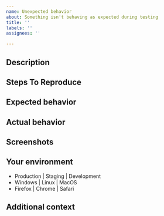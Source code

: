 ```yaml
---
name: Unexpected behavior
about: Something isn't behaving as expected during testing
title: ''
labels: ''
assignees: ''

---
```


## Description
<!-- Briefly describe what's going wrong. -->

## Steps To Reproduce
<!-- Steps to reproduce the behavior. Be specific, e.g.
1. Go to '...'
2. Click on '....'
3. Scroll down to '....'
-->

## Expected behavior
<!-- What should happen? -->

## Actual behavior
<!-- What's happening instead? -->

## Screenshots
<!-- If applicable, add screenshots to help explain the problem. -->

## Your environment
<!-- Relevant details about the environment the bug arose in. -->
<!-- Edit the list below to leave only the relevant items.
For issues that don't arise in the front-end, browser and OS aren't necessary.
For issues that happen across platforms, this whole section might not be necessary. -->
- Production | Staging | Development
- Windows | Linux | MacOS
- Firefox | Chrome | Safari

## Additional context
<!-- Add any other context about the problem. -->
<!-- How has this bug affected you? What were you trying to accomplish? -->
